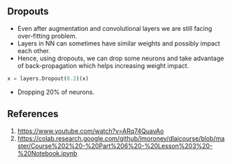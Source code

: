 ## Dropouts

- Even after augmentation and convolutional layers we are still facing over-fitting problem.
- Layers in NN can sometimes have similar weights and possibly impact each other.
- Hence, using dropouts, we can drop some neurons and take advantage of back-propagation which helps increasing weight
  impact.

```python
x = layers.Dropout(0.2)(x)
```

- Dropping 20% of neurons.

## References

1. https://www.youtube.com/watch?v=ARq74QuavAo
2. https://colab.research.google.com/github/lmoroney/dlaicourse/blob/master/Course%202%20-%20Part%206%20-%20Lesson%203%20-%20Notebook.ipynb